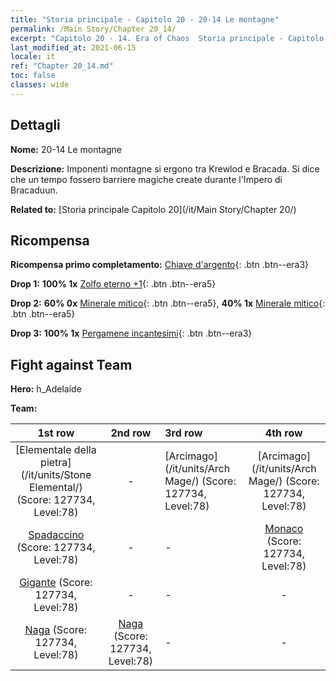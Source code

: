 ```yaml
---
title: "Storia principale - Capitolo 20 - 20-14 Le montagne"
permalink: /Main Story/Chapter 20_14/
excerpt: "Capitolo 20 - 14. Era of Chaos  Storia principale - Capitolo 20_14. 20-14 Le montagne"
last_modified_at: 2021-06-15
locale: it
ref: "Chapter 20_14.md"
toc: false
classes: wide
---
```


## Dettagli

 **Nome:** 20-14 Le montagne

 **Descrizione:** Imponenti montagne si ergono tra Krewlod e Bracada. Si dice che un tempo fossero barriere magiche create durante l'Impero di Bracaduun.

 **Related to:** [Storia principale Capitolo 20](/it/Main Story/Chapter 20/)

## Ricompensa

 **Ricompensa primo completamento:** [Chiave d'argento](/ItemsIT/con_693/){: .btn .btn--era3}

 **Drop 1:** **100% 1x** [Zolfo eterno +1](/ItemsIT/mat_71/){: .btn .btn--era5}

 **Drop 2:** **60% 0x** [Minerale mitico](/ItemsIT/mat_61/){: .btn .btn--era5}, **40% 1x** [Minerale mitico](/ItemsIT/mat_61/){: .btn .btn--era5}

 **Drop 3:** **100% 1x** [Pergamene incantesimi](/ItemsIT/con_694/){: .btn .btn--era3}


## Fight against Team
 **Hero:** h_Adelaide

 **Team:**


  | 1st row | 2nd row | 3rd row | 4th row |
  |:----:|:----:|:----|:----:|
  | [Elementale della pietra](/it/units/Stone Elemental/) (Score: 127734, Level:78)  | - | [Arcimago](/it/units/Arch Mage/) (Score: 127734, Level:78)  | [Arcimago](/it/units/Arch Mage/) (Score: 127734, Level:78)  |
  | [Spadaccino](/it/units/Swordsman/) (Score: 127734, Level:78)  | - | - | [Monaco](/it/units/Monk/) (Score: 127734, Level:78)  |
  | [Gigante](/it/units/Giant/) (Score: 127734, Level:78)  | - | - | - |
  | [Naga](/it/units/Naga/) (Score: 127734, Level:78)  | [Naga](/it/units/Naga/) (Score: 127734, Level:78)  | - | - |


